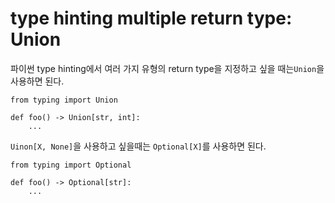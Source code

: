 # type hinting multiple return type: Union

파이썬 type hinting에서 여러 가지 유형의 return type을 지정하고 싶을 때는`Union`을 사용하면 된다.

```
from typing import Union

def foo() -> Union[str, int]:
    ...
```

`Uinon[X, None]`을 사용하고 싶을때는 `Optional[X]`를 사용하면 된다.

```
from typing import Optional

def foo() -> Optional[str]:
    ...
```

